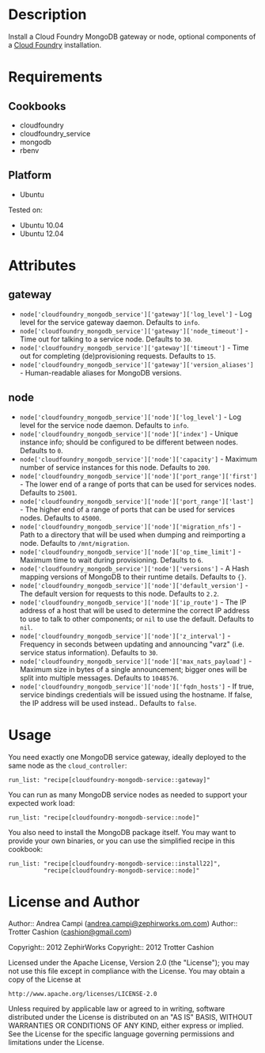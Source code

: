 Description
===========

Install a Cloud Foundry MongoDB gateway or node, optional components of a
[Cloud Foundry](http://www.cloudfoundry.org) installation.

Requirements
============

Cookbooks
---------

* cloudfoundry
* cloudfoundry\_service
* mongodb
* rbenv

Platform
--------

* Ubuntu

Tested on:

* Ubuntu 10.04
* Ubuntu 12.04

Attributes
==========

gateway
-------

* `node['cloudfoundry_mongodb_service']['gateway']['log_level']` - Log level for
the service gateway daemon. Defaults to `info`.
* `node['cloudfoundry_mongodb_service']['gateway']['node_timeout']` - Time out
for talking to a service node. Defaults to `30`.
* `node['cloudfoundry_mongodb_service']['gateway']['timeout']` - Time out for
completing (de)provisioning requests. Defaults to `15`.
* `node['cloudfoundry_mongodb_service']['gateway']['version_aliases']` -
Human-readable aliases for MongoDB versions.

node
----

* `node['cloudfoundry_mongodb_service']['node']['log_level']` - Log level for
the service node daemon. Defaults to `info`.
* `node['cloudfoundry_mongodb_service']['node']['index']` - Unique instance
info; should be configured to be different between nodes. Defaults to `0`.
* `node['cloudfoundry_mongodb_service']['node']['capacity']` - Maximum number
of service instances for this node. Defaults to `200`.
* `node['cloudfoundry_mongodb_service']['node']['port_range']['first']` -
The lower end of a range of ports that can be used for services nodes.
Defaults to `25001`.
* `node['cloudfoundry_mongodb_service']['node']['port_range']['last']` -
The higher end of a range of ports that can be used for services nodes.
Defaults to `45000`.
* `node['cloudfoundry_mongodb_service']['node']['migration_nfs']` - Path to
a directory that will be used when dumping and reimporting a node. Defaults
to `/mnt/migration`.
* `node['cloudfoundry_mongodb_service']['node']['op_time_limit']` - Maximum
time to wait during provisioning. Defaults to `6`.
* `node['cloudfoundry_mongodb_service']['node']['versions']` - A Hash mapping
versions of MongoDB to their runtime details. Defaults to `{}`.
* `node['cloudfoundry_mongodb_service']['node']['default_version']` - The
default version for requests to this node. Defaults to `2.2`.
* `node['cloudfoundry_mongodb_service']['node']['ip_route']` - The IP address
of a host that will be used to determine the correct IP address to use to
talk to other components; or `nil` to use the default. Defaults to `nil`.
* `node['cloudfoundry_mongodb_service']['node']['z_interval']` - Frequency
in seconds between updating and announcing "varz" (i.e. service status
information). Defaults to `30`.
* `node['cloudfoundry_mongodb_service']['node']['max_nats_payload']` - Maximum
size in bytes of a single announcement; bigger ones will be split into
multiple messages. Defaults to `1048576`.
* `node['cloudfoundry_mongodb_service']['node']['fqdn_hosts']` - If true,
service bindings credentials will be issued using the hostname. If false,
the IP address will be used instead.. Defaults to `false`.

Usage
=====

You need exactly one MongoDB service gateway, ideally deployed to the same
node as the `cloud_controller`:

    run_list: "recipe[cloudfoundry-mongodb-service::gateway]"

You can run as many MongoDB service nodes as needed to support your expected
work load:

    run_list: "recipe[cloudfoundry-mongodb-service::node]"

You also need to install the MongoDB package itself. You may want to provide
your own binaries, or you can use the simplified recipe in this cookbook:

    run_list: "recipe[cloudfoundry-mongodb-service::install22]",
              "recipe[cloudfoundry-mongodb-service::node]"

License and Author
==================

Author:: Andrea Campi (<andrea.campi@zephirworks.om.com>)
Author:: Trotter Cashion (<cashion@gmail.com>)

Copyright:: 2012 ZephirWorks
Copyright:: 2012 Trotter Cashion

Licensed under the Apache License, Version 2.0 (the "License");
you may not use this file except in compliance with the License.
You may obtain a copy of the License at

    http://www.apache.org/licenses/LICENSE-2.0

Unless required by applicable law or agreed to in writing, software
distributed under the License is distributed on an "AS IS" BASIS,
WITHOUT WARRANTIES OR CONDITIONS OF ANY KIND, either express or implied.
See the License for the specific language governing permissions and
limitations under the License.
